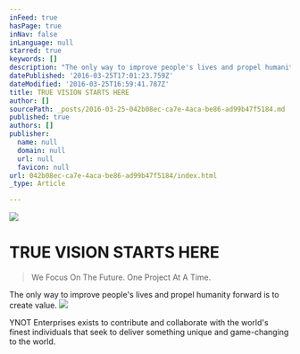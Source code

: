 ```yaml
---
inFeed: true
hasPage: true
inNav: false
inLanguage: null
starred: true
keywords: []
description: "The only way to improve people's lives and propel humanity forward is to create value."
datePublished: '2016-03-25T17:01:23.759Z'
dateModified: '2016-03-25T16:59:41.787Z'
title: TRUE VISION STARTS HERE
author: []
sourcePath: _posts/2016-03-25-042b08ec-ca7e-4aca-be86-ad99b47f5184.md
published: true
authors: []
publisher:
  name: null
  domain: null
  url: null
  favicon: null
url: 042b08ec-ca7e-4aca-be86-ad99b47f5184/index.html
_type: Article

---
```

![](https://the-grid-user-content.s3-us-west-2.amazonaws.com/ae5adfc4-3b70-4b3e-a14d-b256ddc7a4cc.jpg)

# TRUE VISION STARTS HERE

> We Focus On The Future. One Project At A Time. 

The only way to improve people's lives and propel humanity forward is to create value.
![](https://the-grid-user-content.s3-us-west-2.amazonaws.com/0412808b-9c5a-477e-aecb-69f5a50d172f.jpg)

YNOT Enterprises exists to contribute and collaborate with the world's finest individuals that seek to deliver something unique and game-changing to the world.